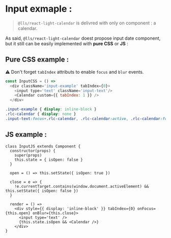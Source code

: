 # Input exmaple :

> `@lls/react-light-calendar` is delivred with only on component : a calendar.

As said, `@lls/react-light-calendar` doest propose input date component, but it still can be easily implemented with **pure CSS** or **JS** :

## Pure CSS example : 
⚠️ Don't forget `tabIndex` attributs to enable `focus` and `blur` events.

```javascript
const InputCSS = () =>
  <div className='input-example' tabIndex={0}>
    <input type='text' className='input-text'/>
    <Calendar custom={{ tabIndex: 1 }} />
  </div>
```

```css
.input-example { display: inline-block }
.rlc-calendar { display: none }
.input-text:focus+.rlc-calendar, .rlc-calendar:active, .rlc-calendar:focus { display: block }
```

## JS example : 

```javacript
class InputJS extends Component {
  constructor(props) {
    super(props)
    this.state = { isOpen: false }
  }

  open = () => this.setState({ isOpen: true })
  
  close = e => {
    !e.currentTarget.contains(window.document.activeElement) && this.setState({ isOpen: false })
  }

  render = () =>
    <div style={{ display: 'inline-block' }} tabIndex={0} onFocus={this.open} onBlur={this.close}>
      <input type='text' />
      {this.state.isOpen && <Calendar />}
    </div>
}

```
